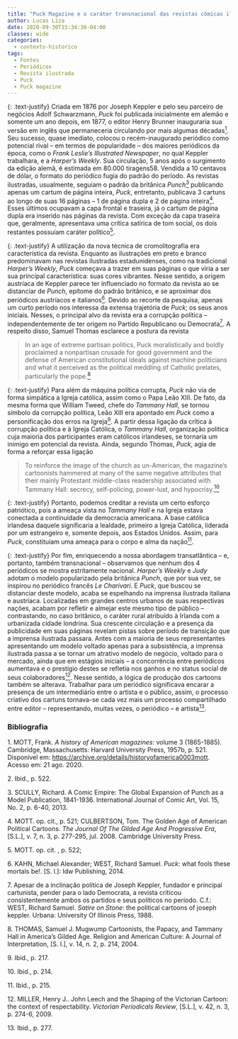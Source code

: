 ```yaml
---
title: "Puck Magazine e o caráter transnacional das revistas cômicas ilustradas do século XIX"
author: Lucas Liza
date: 2020-09-30T15:34:30-04:00
classes: wide
categories:
  - contexto-historico
tags:
  - Fontes
  - Periódicos
  - Revista ilustrada
  - Puck
  - Puck magazine
---
```


{: .text-justify}
Criada em 1876 por Joseph Keppler e pelo seu parceiro de negócios Adolf Schwarzmann, _Puck_ foi publicada inicialmente em alemão e somente um ano depois, em 1877, o editor Henry
Brunner inauguraria sua versão em inglês que permaneceria circulando por mais algumas décadas[<sup>1</sup>](#ref1). Seu sucesso, quase imediato, colocou o recém-inaugurado periódico como potencial rival – em termos de popularidade – dos maiores periódicos da época, como o _Frank Leslie’s Illustrated Newspaper_, no qual Keppler trabalhara, e a _Harper’s Weekly_. Sua circulação, 5 anos após o
surgimento da edição alemã, é estimada em 80.000 tiragens58. Vendida a 10 centavos de dólar, o formato do periódico fugia do padrão do período. As revistas ilustradas, usualmente, seguiam o padrão da britânica _Punch_[<sup>3</sup>](#ref3) publicando apenas um cartum de página inteira, _Puck_, entretanto, publicava 3 cartuns ao longo de suas 16 páginas – 1 de página dupla e 2 de página inteira[<sup>4</sup>](#ref4). Esses últimos ocupavam a capa frontal e traseira, já o cartum de página dupla era inserido nas páginas da revista. Com exceção da capa traseira que, geralmente,
apresentava uma crítica satírica de tom social, os dois restantes possuíam caráter político[<sup>5</sup>](#ref5).

{: .text-justify}
A utilização da nova técnica de cromolitografia era característica da revista. Enquanto as ilustrações em preto e branco predominavam nas revistas ilustradas estadunidenses, como na
tradicional _Harper’s Weekly_, _Puck_ começava a trazer em suas páginas o que viria a ser sua principal característica: suas cores vibrantes. Nesse sentido, a origem austríaca de Keppler parece ter
influenciado no formato da revista ao se distanciar de _Punch_, epítome do padrão britânico, e se aproximar dos periódicos austríacos e italianos[<sup>6</sup>](#ref6).
Devido ao recorte da pesquisa, apenas um curto período nos interessa da extensa trajetória de _Puck_; os seus anos iniciais. Nesses, o principal alvo da revista era a corrupção política –
independentemente de ter origem no Partido Republicano ou Democrata[<sup>7</sup>](#ref7). A respeito disso, Samuel Thomas esclarece a postura da revista

> <span class="tool" data-tip="Em época de política uma extremamente partidária, Puck moralista e corajosamente proclamou uma
cruzada apartidária por um bom governo e em defesa dos ideais constitucionais americanos, contra os políticos da máquina política e o que entendeu como a intromissão política dos católicos, especialmente o papa.">In an age of extreme partisan politics, Puck moralistically and boldly proclaimed a
nonpartisan crusade for good government and the defense of American constitutional ideals
against machine politicians and what it perceived as the political meddling of Catholic
prelates, particularly the pope.</span>[<sup>8</sup>](#ref8)

{: .text-justify}
Para além da máquina política corrupta, _Puck_ não via de forma simpática a Igreja católica, assim como o Papa Leão XIII. De fato, da mesma forma que William Tweed, chefe do _Tammany Hall_, se tornou símbolo da corrupção política, Leão XIII era apontado em _Puck_ como a personificação dos erros na Igreja[<sup>9</sup>](#ref9). A partir dessa ligação da crítica à corrupção política e à Igreja
Católica, o _Tammany Hall_, organização política cuja maioria dos participantes eram católicos irlandeses, se tornaria um inimigo em potencial da revista. Ainda, segundo Thomas, _Puck_, agia de
forma a reforçar essa ligação

> <span class="tool" data-tip="Para reforçar a imagem da Igreja como não americana, os cartunistas da revista martelaram muitos dos atributos negativos que seus leitores de classe média e, sobretudo, protestantes, associavam ao Tammany Hall: sigilo, autopoliciamento, desejo de poder e hipocrisia.">To reinforce the image of the church as un-American, the magazine’s cartoonists hammered  at many of the same negative attributes that their mainly Protestant middle-class readership
associated with Tammany Hall: secrecy, self-policing, power-lust, and hypocrisy.</span>[<sup>10</sup>](#ref10)

{: .text-justify}
Portanto, podemos creditar a revista um certo esforço patriótico, pois a ameaça vista no _Tammany Hall_ e na Igreja estava conectada a continuidade da democracia americana. A base
católica irlandesa daquele significaria a lealdade, primeiro a Igreja Católica, liderada por um estrangeiro e, somente depois, aos Estados Unidos. Assim, para _Puck_, constituíam uma ameaça para
o corpo e alma da nação[<sup>11</sup>](#ref11).

{: .text-justify}
Por fim, enriquecendo a nossa abordagem transatlântica – e, portanto, também transnacional – observamos que nenhum dos 4 periódicos se mostra estritamente nacional. _Harper’s Weekly_ e
_Judy_ adotam o modelo popularizado pela britânica _Punch_, que por sua vez, se inspirou no periódico francês _Le Charivari_. E _Puck_, que buscou se distanciar deste modelo, acaba se espelhando na imprensa ilustrada italiana e austríaca. Localizadas em grandes centros urbanos de suas respectivas nações, acabam por refletir e almejar este mesmo tipo de público – contrastando, no caso britânico, o caráter rural atribuído à Irlanda com a urbanizada cidade londrina. Sua crescente circulação e a presença da publicidade em suas páginas revelam pistas sobre período de transição que a imprensa ilustrada passara. Antes com a maioria de seus representantes apresentando um modelo voltado apenas para a subsistência, a imprensa ilustrada passa a se tornar um atrativo modelo de negócio, voltado para o mercado, ainda que em estágios iniciais – a concorrência entre periódicos aumentava e o prestígio destes se refletia nos ganhos e no status social de seus colaboradores[<sup>12</sup>](#ref12). Nesse sentido, a lógica de produção dos cartoons também se alterava. Trabalhar para um periódico significava encarar a presença de um intermediário entre o artista e o público, assim, o processo criativo dos cartuns tornava-se cada vez mais um processo compartilhado entre editor – representando, muitas vezes, o periódico – e artista[<sup>13</sup>](#ref13).

### Bibliografia
<a name="ref1">1.</a> MOTT, Frank. _A history of American magazines_: volume 3 (1865-1885). Cambridge, Massachusetts: Harvard University Press, 1957b, p. 521. Disponível em: https://archive.org/details/historyofamerica0003mott. Acesso em: 21 ago. 2020.

<a name="ref2">2.</a> Ibid., p. 522.

<a name="ref3">3.</a> SCULLY, Richard. A Comic Empire: The Global Expansion of Punch as a Model Publication, 1841-1936. International Journal of Comic Art, Vol. 15, No. 2, p. 6-40, 2013.

<a name="ref4">4.</a> MOTT. op. cit., p. 521; CULBERTSON, Tom. The Golden Age of American Political Cartoons. _The Journal Of The Gilded Age And Progressive Era_, [S.L.], v. 7, n. 3, p. 277-295, jul. 2008. Cambridge University Press.

<a name="ref5">5.</a> MOTT. op. cit. , p. 522;

<a name="ref6">6.</a> KAHN, Michael Alexander; WEST, Richard Samuel. _Puck_: what fools these mortals be!. [S. l.]: Idw Publishing, 2014.

<a name="ref7">7.</a> Apesar de a inclinação política de Joseph Keppler, fundador e principal cartunista, pender para o lado Democrata, a revista criticou consistentemente ambos os partidos e seus políticos no período. C.f.: WEST, Richard Samuel. _Satire on Stone_: the political cartoons of joseph keppler. Urbana: University Of Illinois Press, 1988.

<a name="ref8">8.</a> THOMAS, Samuel J. Mugwump Cartoonists, the Papacy, and Tammany Hall in America’s Gilded Age. Religion
and American Culture: A Journal of Interpretation, [S. l.], v. 14, n. 2, p. 214, 2004.

<a name="ref9">9.</a> Ibid., p. 217.

<a name="ref10">10.</a> Ibid., p. 214.

<a name="ref11">11.</a> Ibid., p. 215.

<a name="ref12">12.</a> MILLER, Henry J.. John Leech and the Shaping of the Victorian Cartoon: the context of respectability. _Victorian Periodicals Review_, [S.L.], v. 42, n. 3, p. 274-6, 2009.

<a name="ref13">13.</a> Ibid., p. 277.
